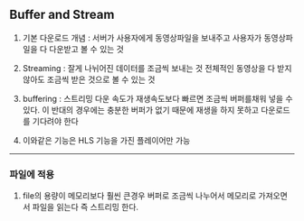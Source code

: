 ## Buffer and Stream

1. 기본 다운로드 개념 : 서버가 사용자에게 동영상파일을 보내주고 사용자가 동영상파일을 다 다운받고 볼 수 있는 것

2. Streaming : 잘게 나뉘어진 데이터를 조금씩 보내는 것 전체적인 동영상을 다 받지 않아도 조금씩 받은 것으로 볼 수 있는 것

3. buffering : 스트리밍 다운 속도가 재생속도보다 빠르면 조금씩 버퍼를채워 넣을 수 있다. 이 반대의 경우에는 충분한 버퍼가 없기 때문에 재생을 하지 못하고 다운로드를 기다려야 한다

4. 이와같은 기능은 HLS 기능을 가진 플레이어만 가능

---

### 파일에 적용

1. file의 용량이 메모리보다 훨씬 큰경우 버퍼로 조금씩 나누어서 메모리로 가져오면서 파일을 읽는다 즉 스트리밍 한다.
